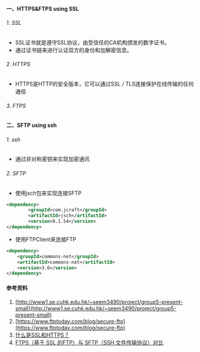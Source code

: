 #### 一、HTTPS&FTPS using SSL
###### 1. SSL
* SSL证书就是遵守SSL协议，由受信任的CA机构颁发的数字证书。
* 通过证书链来进行认证双方的身份和加解密信息。
###### 2. HTTPS
* HTTPS是HTTP的安全版本，它可以通过SSL / TLS连接保护在线传输的任何通信
###### 3. FTPS
#### 二、SFTP using ssh
###### 1. ssh

* 通过非对称密钥来实现加密通讯



###### 2. SFTP

* 使用jsch包来实现连接SFTP
```xml
<dependency>
        <groupId>com.jcraft</groupId>
        <artifactId>jsch</artifactId>
        <version>0.1.54</version>
</dependency>
```
* 使用FTPClient来连接FTP
```xml
<dependency>
    <groupId>commons-net</groupId>
    <artifactId>commons-net</artifactId>
    <version>3.6</version>
</dependency>
```
#### 参考资料
1. [http://www1.se.cuhk.edu.hk/~seem3490/project/group5-present-small](http://www1.se.cuhk.edu.hk/~seem3490/project/group5-present-small)
1. [https://www.ftptoday.com/blog/secure-ftp](https://www.ftptoday.com/blog/secure-ftp)
1. [什么是SSL和HTTPS？](https://baijiahao.baidu.com/s?id=1631120003691708103&wfr=spider&for=pc)
1. [FTPS（基于 SSL 的FTP）与 SFTP（SSH 文件传输协议）对比](https://linux.cn/article-8339-1.html)

